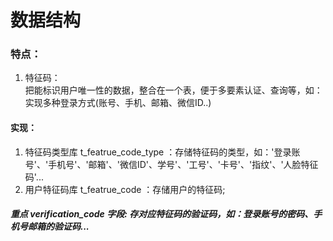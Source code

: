 # 数据结构<br/>
### 特点：
1. 特征码：<br/>
把能标识用户唯一性的数据，整合在一个表，便于多要素认证、查询等，如：实现多种登录方式(账号、手机、邮箱、微信ID..)<br/>
#### 实现：<br/>
1. 特征码类型库 t_featrue_code_type ：存储特征码的类型，如：'登录账号'、'手机号'、'邮箱'、'微信ID'、学号'、'工号'、'卡号'、'指纹'、'人脸特征码'...<br/>
2. 用户特征码库 t_featrue_code      ：存储用户的特征码;<br/>
##### 重点 verification_code 字段: 存对应特征码的验证码，如：登录账号的密码、手机号邮箱的验证码...<br/>
